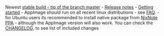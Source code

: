 Newest [stable build - tip of the branch master](https://github.com/robert7/nixnote2/wiki/Releases---versions%2C-build-pipeline%2C-branches%2C-tags#stable-releases) - [Release notes](https://github.com/robert7/nixnote2/wiki/Release-notes-v2.1) - [Getting started](https://github.com/robert7/nixnote2/wiki/Getting-started) - AppImage should run on all recent linux distributions - see [FAQ](https://github.com/robert7/nixnote2/wiki/FAQ). - for Ubuntu users its recommended to install native package from [NixNote PPA](https://github.com/robert7/nixnote2#ubuntu) - although the AppImage version will also work. You can check the [CHANGELOG](https://github.com/robert7/nixnote2/blob/master/debian/changelog), to see list of included changes
